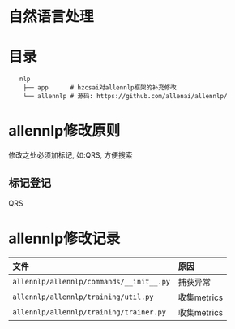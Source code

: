 # 自然语言处理

# 目录

```
   nlp 
    ├── app      # hzcsai对allennlp框架的补充修改
    └── allennlp # 源码: https://github.com/allenai/allennlp/
```

# allennlp修改原则

修改之处必须加标记, 如:QRS, 方便搜索

## 标记登记

QRS

# allennlp修改记录

| 文件 | 原因 |
|:----|:----|
| `allennlp/allennlp/commands/__init__.py` | 捕获异常 |
| `allennlp/allennlp/training/util.py` | 收集metrics |
| `allennlp/allennlp/training/trainer.py` | 收集metrics |
